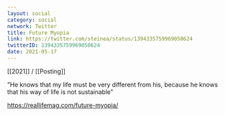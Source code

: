 ```yaml
---
layout: social
category: social
network: Twitter
title: Future Myopia
link: https://twitter.com/steinea/status/1394335759969050624
twitterID: 1394335759969050624
date: 2021-05-17
---
```


[[2021]] / [[Posting]]

"He knows that my life must be very different from his, because he knows that his way of life is not sustainable"

<https://reallifemag.com/future-myopia/>
